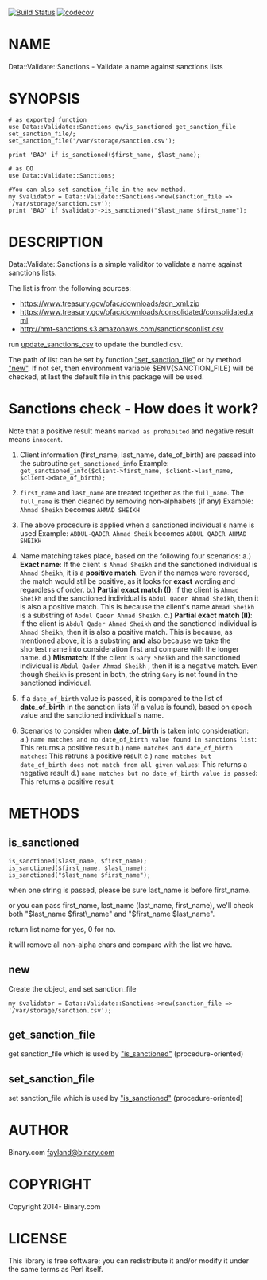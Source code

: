 [![Build Status](https://travis-ci.org/binary-com/perl-Data-Validate-Sanctions.svg?branch=master)](https://travis-ci.org/binary-com/perl-Data-Validate-Sanctions)
[![codecov](https://codecov.io/gh/binary-com/perl-Data-Validate-Sanctions/branch/master/graph/badge.svg)](https://codecov.io/gh/binary-com/perl-Data-Validate-Sanctions)

# NAME

Data::Validate::Sanctions - Validate a name against sanctions lists

# SYNOPSIS

    # as exported function
    use Data::Validate::Sanctions qw/is_sanctioned get_sanction_file set_sanction_file/;
    set_sanction_file('/var/storage/sanction.csv');

    print 'BAD' if is_sanctioned($first_name, $last_name);

    # as OO
    use Data::Validate::Sanctions;

    #You can also set sanction_file in the new method.
    my $validator = Data::Validate::Sanctions->new(sanction_file => '/var/storage/sanction.csv');
    print 'BAD' if $validator->is_sanctioned("$last_name $first_name");

# DESCRIPTION

Data::Validate::Sanctions is a simple validitor to validate a name against sanctions lists.

The list is from the following sources:

- https://www.treasury.gov/ofac/downloads/sdn_xml.zip
- https://www.treasury.gov/ofac/downloads/consolidated/consolidated.xml
- http://hmt-sanctions.s3.amazonaws.com/sanctionsconlist.csv

run [update\_sanctions\_csv](https://metacpan.org/pod/update_sanctions_csv) to update the bundled csv.

The path of list can be set by function ["set\_sanction\_file"](#set_sanction_file) or by method ["new"](#new). If not set, then environment variable $ENV{SANCTION\_FILE} will be checked, at last
the default file in this package will be used.

# Sanctions check - How does it work?

Note that a positive result means `marked as prohibited` and negative result means `innocent`.

1. Client information (first_name, last_name, date_of_birth) are passed into the subroutine `get_sanctioned_info`
Example: `get_sanctioned_info($client->first_name, $client->last_name, $client->date_of_birth);`

2. `first_name` and `last_name` are treated together as the `full_name`. The `full_name` is then cleaned by removing non-alphabets (if any)
Example: `Ahmad Sheikh` becomes `AHMAD SHEIKH`

3. The above procedure is applied when a sanctioned individual's name is used
Example: `ABDUL-QADER Ahmad Sheik` becomes `ABDUL QADER AHMAD SHEIKH`

4. Name matching takes place, based on the following four scenarios:
a.) **Exact name**: If the client is `Ahmad Sheikh` and the sanctioned individual is `Ahmad Sheikh`, it is a **positive match**. Even if the names were reversed, the match would stil be positive, as it looks for **exact** wording and regardless of order.
b.) **Partial exact match (I)**: If the client is `Ahmad Sheikh` and the sanctioned individual is `Abdul Qader Ahmad Sheikh`, then it is also a positive match. This is because the client's name `Ahmad Sheikh` is a substring of `Abdul Qader Ahmad Sheikh`.
c.) **Partial exact match (II)**: If the client is `Abdul Qader Ahmad Sheikh` and the sanctioned individual is `Ahmad Sheikh`, then it is also a positive match. This is because, as mentioned above, it is a substring **and** also because we take the shortest name into consideration first and compare with the longer name.
d.) **Mismatch**: If the client is `Gary Sheikh` and the sanctioned individual is `Abdul Qader Ahmad Sheikh` , then it is a negative match. Even though `Sheikh` is present in both, the string `Gary` is not found in the sanctioned individual.

5. If a `date_of_birth` value is passed, it is compared to the list of **date_of_birth** in the sanction lists (if a value is found), based on epoch value and the sanctioned individual's name.

6. Scenarios to consider when **date_of_birth** is taken into consideration:
a.) `name matches and no date_of_birth value found in sanctions list`: This returns a positive result
b.) `name matches and date_of_birth matches`: This retruns a positive result
c.) `name matches but date_of_birth does not match from all given values`: This returns a negative result 
d.) `name matches but no date_of_birth value is passed`: This returns a positive result

# METHODS

## is\_sanctioned

    is_sanctioned($last_name, $first_name);
    is_sanctioned($first_name, $last_name);
    is_sanctioned("$last_name $first_name");

when one string is passed, please be sure last\_name is before first\_name.

or you can pass first\_name, last\_name (last\_name, first\_name), we'll check both "$last\_name $first\_name" and "$first\_name $last\_name".

return list name for yes, 0 for no.

it will remove all non-alpha chars and compare with the list we have.

## new

Create the object, and set sanction\_file

    my $validator = Data::Validate::Sanctions->new(sanction_file => '/var/storage/sanction.csv');

## get\_sanction\_file

get sanction\_file which is used by ["is\_sanctioned"](#is_sanctioned) (procedure-oriented)

## set\_sanction\_file

set sanction\_file which is used by ["is\_sanctioned"](#is_sanctioned) (procedure-oriented)

# AUTHOR

Binary.com <fayland@binary.com>

# COPYRIGHT

Copyright 2014- Binary.com

# LICENSE

This library is free software; you can redistribute it and/or modify
it under the same terms as Perl itself.
